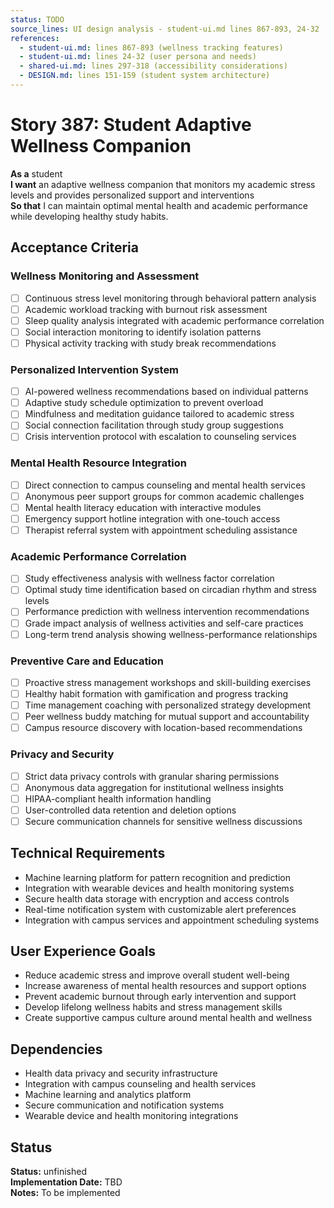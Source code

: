 ```yaml
---
status: TODO
source_lines: UI design analysis - student-ui.md lines 867-893, 24-32
references:
  - student-ui.md: lines 867-893 (wellness tracking features)
  - student-ui.md: lines 24-32 (user persona and needs)
  - shared-ui.md: lines 297-318 (accessibility considerations)
  - DESIGN.md: lines 151-159 (student system architecture)
---
```


# Story 387: Student Adaptive Wellness Companion

**As a** student  
**I want** an adaptive wellness companion that monitors my academic stress levels and provides personalized support and interventions  
**So that** I can maintain optimal mental health and academic performance while developing healthy study habits.

## Acceptance Criteria

### Wellness Monitoring and Assessment
- [ ] Continuous stress level monitoring through behavioral pattern analysis
- [ ] Academic workload tracking with burnout risk assessment
- [ ] Sleep quality analysis integrated with academic performance correlation
- [ ] Social interaction monitoring to identify isolation patterns
- [ ] Physical activity tracking with study break recommendations

### Personalized Intervention System
- [ ] AI-powered wellness recommendations based on individual patterns
- [ ] Adaptive study schedule optimization to prevent overload
- [ ] Mindfulness and meditation guidance tailored to academic stress
- [ ] Social connection facilitation through study group suggestions
- [ ] Crisis intervention protocol with escalation to counseling services

### Mental Health Resource Integration
- [ ] Direct connection to campus counseling and mental health services
- [ ] Anonymous peer support groups for common academic challenges
- [ ] Mental health literacy education with interactive modules
- [ ] Emergency support hotline integration with one-touch access
- [ ] Therapist referral system with appointment scheduling assistance

### Academic Performance Correlation
- [ ] Study effectiveness analysis with wellness factor correlation
- [ ] Optimal study time identification based on circadian rhythm and stress levels
- [ ] Performance prediction with wellness intervention recommendations
- [ ] Grade impact analysis of wellness activities and self-care practices
- [ ] Long-term trend analysis showing wellness-performance relationships

### Preventive Care and Education
- [ ] Proactive stress management workshops and skill-building exercises
- [ ] Healthy habit formation with gamification and progress tracking
- [ ] Time management coaching with personalized strategy development
- [ ] Peer wellness buddy matching for mutual support and accountability
- [ ] Campus resource discovery with location-based recommendations

### Privacy and Security
- [ ] Strict data privacy controls with granular sharing permissions
- [ ] Anonymous data aggregation for institutional wellness insights
- [ ] HIPAA-compliant health information handling
- [ ] User-controlled data retention and deletion options
- [ ] Secure communication channels for sensitive wellness discussions

## Technical Requirements

- Machine learning platform for pattern recognition and prediction
- Integration with wearable devices and health monitoring systems
- Secure health data storage with encryption and access controls
- Real-time notification system with customizable alert preferences
- Integration with campus services and appointment scheduling systems

## User Experience Goals

- Reduce academic stress and improve overall student well-being
- Increase awareness of mental health resources and support options
- Prevent academic burnout through early intervention and support
- Develop lifelong wellness habits and stress management skills
- Create supportive campus culture around mental health and wellness

## Dependencies

- Health data privacy and security infrastructure
- Integration with campus counseling and health services
- Machine learning and analytics platform
- Secure communication and notification systems
- Wearable device and health monitoring integrations
## Status
**Status:** unfinished  
**Implementation Date:** TBD  
**Notes:** To be implemented
